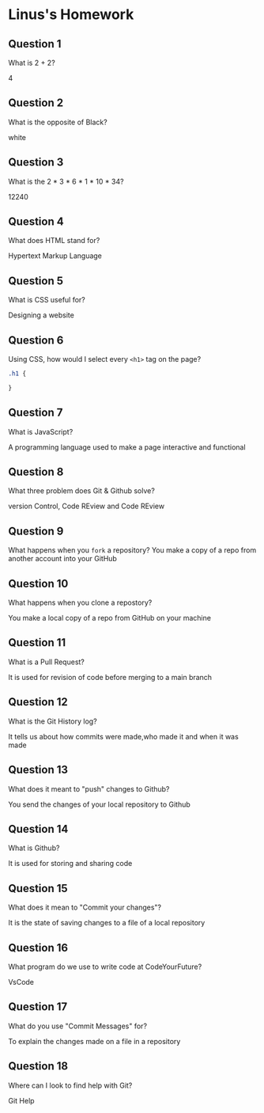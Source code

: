 # Linus's Homework

## Question 1

What is 2 + 2?

4

## Question 2

What is the opposite of Black?

white

## Question 3

What is the  2 * 3 * 6 * 1 * 10 * 34?

12240

## Question 4 

What does HTML stand for?

Hypertext Markup Language

## Question 5

What is CSS useful for?

Designing a website

## Question 6

Using CSS, how would I select every `<h1>` tag on the page?

```css
.h1 {

}
```

## Question 7

What is JavaScript?

A programming language used to make a page interactive and functional

## Question 8

What three problem does Git & Github solve?

version Control, Code REview and Code REview

## Question 9

What happens when you `fork` a repository?
You make a copy of a repo from another account into your GitHub

## Question 10 

What happens when you clone a repostory?

You make a local copy of a repo from GitHub on your machine

## Question 11

What is a Pull Request?

It is used for revision of code before merging to a main branch 

## Question 12

What is the Git History log?

It tells us about how commits were made,who made it and when it was made

## Question 13

What does it meant to "push" changes to Github?

You send the changes of your local repository to Github

## Question 14

What is Github?

It is used for storing and sharing code

## Question 15

What does it mean to "Commit your changes"?

It is the state of saving changes to a file of a local repository

## Question 16

What program do we use to write code at CodeYourFuture?

VsCode

## Question 17

What do you use "Commit Messages" for?

To explain the changes made on a file in a repository

## Question 18

Where can I look to find help with Git?

Git Help
